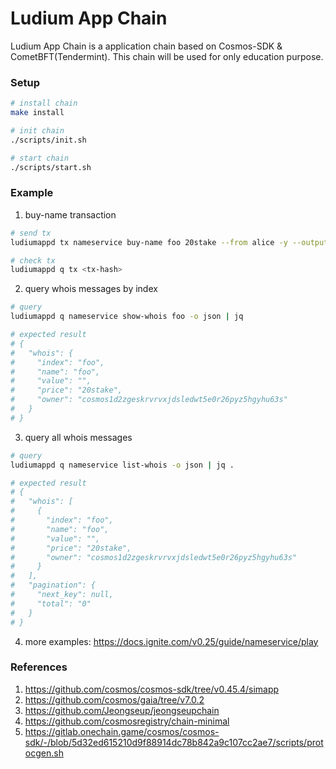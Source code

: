 # Ludium App Chain

Ludium App Chain is a application chain based on Cosmos-SDK & CometBFT(Tendermint). This chain will be used for only education purpose.

<!-- 기존 구성과 많이 다르게함. 이해하기 편하게 하기 위함 -->
<!-- https://github.com/cosmos/gaia/blob/v7.0.2/cmd/gaiad/cmd/root.go -->

### Setup

```bash
# install chain
make install

# init chain
./scripts/init.sh

# start chain
./scripts/start.sh
```

### Example

1. buy-name transaction

```bash
# send tx
ludiumappd tx nameservice buy-name foo 20stake --from alice -y --output json | jq .

# check tx
ludiumappd q tx <tx-hash>
```

2. query whois messages by index

```bash
# query
ludiumappd q nameservice show-whois foo -o json | jq

# expected result
# {
#   "whois": {
#     "index": "foo",
#     "name": "foo",
#     "value": "",
#     "price": "20stake",
#     "owner": "cosmos1d2zgeskrvrvxjdsledwt5e0r26pyz5hgyhu63s"
#   }
# }
```

3. query all whois messages

```bash
# query
ludiumappd q nameservice list-whois -o json | jq .

# expected result
# {
#   "whois": [
#     {
#       "index": "foo",
#       "name": "foo",
#       "value": "",
#       "price": "20stake",
#       "owner": "cosmos1d2zgeskrvrvxjdsledwt5e0r26pyz5hgyhu63s"
#     }
#   ],
#   "pagination": {
#     "next_key": null,
#     "total": "0"
#   }
# }
```

4. more examples: https://docs.ignite.com/v0.25/guide/nameservice/play

### References

1. https://github.com/cosmos/cosmos-sdk/tree/v0.45.4/simapp
2. https://github.com/cosmos/gaia/tree/v7.0.2
3. https://github.com/Jeongseup/jeongseupchain
4. https://github.com/cosmosregistry/chain-minimal
5. https://gitlab.onechain.game/cosmos/cosmos-sdk/-/blob/5d32ed615210d9f88914dc78b842a9c107cc2ae7/scripts/protocgen.sh

